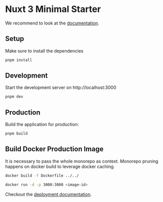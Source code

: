 # Nuxt 3 Minimal Starter

We recommend to look at the [documentation](https://v3.nuxtjs.org).

## Setup

Make sure to install the dependencies

```bash
pnpm install
```

## Development

Start the development server on http://localhost:3000

```bash
pnpm dev
```

## Production

Build the application for production:

```bash
pnpm build
```

## Build Docker Production Image

It is necessary to pass the whole monorepo as context.
Monorepo pruning happens on docker build to leverage docker caching.

```bash
docker build -f Dockerfile ../../

docker run -d -p 3000:3000 <image-id>
```

Checkout the [deployment documentation](https://v3.nuxtjs.org/docs/deployment).
